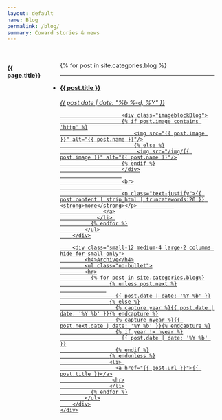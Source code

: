 ```yaml
---
layout: default
name: Blog
permalink: /blog/
summary: Coward stories & news
---
```


<div class="fullWidth">
  <br>
	<div class="small-12 columns">
		<div class="small-12 medium-8 large-10 columns">
		 <h4>{{ page.title}}</h4>
		    <ul class="small-block-grid-1 medium-block-grid-2 large-block-grid-4">
		      {% for post in site.categories.blog %}
				<li class="recent-post">
				<hr>
			      <a href="{{ post.url | prepend: site.baseurl }}">
				      <h4>{{ post.title }}</h4>
				      	<p><i>{{ post.date | date: "%b %-d, %Y" }}</i></p>
				      	
				      	<div class="imageblockBlog">
				      	{% if post.image contains 'http' %}
			          	  	<img src="{{ post.image }}" alt="{{ post.name }}"/>
				          	{% else %}
							 <img src="/img/{{ post.image }}" alt="{{ post.name }}"/>
				        {% endif %}
				        </div>
                        
                        <br>
                        
			      		<p class="text-justify">{{ post.content | strip_html | truncatewords:20 }} <strong>more</strong></p>	      	
			  	  </a>
			    </li> 
		      {% endfor %}
		    </ul>
		</div>

		<div class="small-12 medium-4 large-2 columns hide-for-small-only">
			<h4>Archive</h4>
			<ul class="no-bullet">
			<hr>
			  {% for post in site.categories.blog%}
				    {% unless post.next %}
                   
				      {{ post.date | date: '%Y %b' }}
				    {% else %}
				      {% capture year %}{{ post.date | date: '%Y %b' }}{% endcapture %}
				      {% capture nyear %}{{ post.next.date | date: '%Y %b' }}{% endcapture %}
				      {% if year != nyear %}
				        {{ post.date | date: '%Y %b' }}
				      {% endif %}
				    {% endunless %}
                    <li> 
				      <a href="{{ post.url }}">{{ post.title }}</a>
				     <hr>
				    </li>
			  {% endfor %}
			</ul>
        </div>
	</div>
</div>
